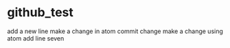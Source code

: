 # github_test

add a new line
make a change in atom
commit change
make a change using atom
add line seven
